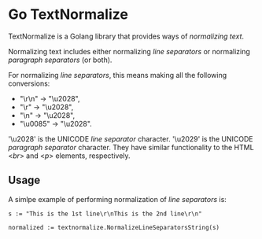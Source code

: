 Go TextNormalize
================

TextNormalize is a Golang library that provides ways of *normalizing text*.

Normalizing text includes either normalizing *line separators* or normalizing *paragraph separators* (or both).

For normalizing *line separators*, this means making all the following conversions:
* "\r\n"   → "\u2028",
* "\r"     → "\u2028",
* "\n"     → "\u2028",
* "\u0085" → "\u2028".

'\u2028' is the UNICODE *line separator* character.
'\u2029' is the UNICODE *paragraph separator* character.
They have similar functionality to the HTML <*br*> and <*p*> elements, respectively.
 

Usage
-----

A simlpe example of performing normalization of *line separators* is:
```
s := "This is the 1st line\r\nThis is the 2nd line\r\n"

normalized := textnormalize.NormalizeLineSeparatorsString(s)
```

